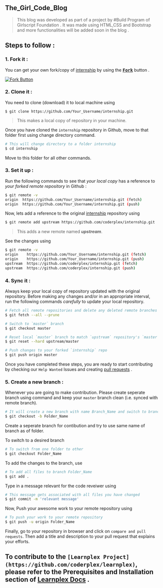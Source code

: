 ## The_Girl_Code_Blog

> This blog was developed as part of a project by #Build Program of Girlscript Foundation .
> It was made using HTML,CSS and Bootstrap and more functionalities will be added soon in the blog .

## Steps to follow :

### 1. Fork it :

You can get your own fork/copy of [internship](https://github.com/coderplex/internship) by using the <a href="https://github.com/coderplex/internship"><kbd><b>Fork</b></kbd></a> button .

[![Fork Button](https://help.github.com/assets/images/help/repository/fork_button.jpg)](https://github.com/coderplex/internship)

### 2. Clone it :

You need to clone (download) it to local machine using

```
$ git clone https://github.com/Your_Username/internship.git 
```

> This makes a local copy of repository in your machine.

Once you have cloned the `internship` repository in Github, move to that folder first using change directory command.

```sh
# This will change directory to a folder internship
$ cd internship
```

Move to this folder for all other commands.

### 3. Set it up :

Run the following commands to see that *your local copy* has a reference to *your forked remote repository* in Github :

```sh
$ git remote -v
origin  https://github.com/Your_Username/internship.git (fetch)
origin  https://github.com/Your_Username/internship.git (push)
```

Now, lets add a reference to the original [internship](https://github.com/coderplex/internship) repository using

```sh
$ git remote add upstream https://github.com/coderplex/internship.git
```

> This adds a new remote named ***upstream***.

See the changes using

```sh
$ git remote -v
origin    https://github.com/Your_Username/internship.git (fetch)
origin    https://github.com/Your_Username/internship.git (push)
upstream  https://github.com/coderplex/internship.git (fetch)
upstream  https://github.com/coderplex/internship.git (push)
```

### 4. Sync it :

Always keep your local copy of repository updated with the original repository.
Before making any changes and/or in an appropriate interval, run the following commands *carefully* to update your local repository.

```sh
# Fetch all remote repositories and delete any deleted remote branches
$ git fetch --all --prune

# Switch to `master` branch
$ git checkout master

# Reset local `master` branch to match `upstream` repository's `master` branch
$ git reset --hard upstream/master

# Push changes to your forked `internship` repo
$ git push origin master
```

Once you have completed these steps, you are ready to start contributing by checking our `Help Wanted` Issues and creating [pull requests](https://github.com/coderplex/internship/pulls) .

### 5. Create a new branch :

Whenever you are going to make contribution. Please create seperate branch using command and keep your `master` branch clean (i.e. synced with remote branch).

```sh
# It will create a new branch with name Branch_Name and switch to branch Folder_Name
$ git checkout -b Folder_Name
```

Create a seperate branch for contibution and try to use same name of branch as of folder.

To switch to a desired branch

```sh
# To switch from one folder to other
$ git checkout Folder_Name
```

To add the changes to the branch, use

```sh
# To add all files to branch Folder_Name
$ git add .
```

Type in a message relevant for the code reveiwer using

```sh
# This message gets associated with all files you have changed
$ git commit -m 'relevant message'
```

Now, Push your awesome work to your remote repository using

```sh
# To push your work to your remote repository
$ git push -u origin Folder_Name
```

Finally, go to your repository in browser and click on `compare and pull requests`.
Then add a title and description to your pull request that explains your efforts.

## To contribute to the ``` [Learnplex Project](https://github.com/coderplex/learnplex) ```, please refer to the Prerequisites and Installation section of [Learnplex Docs](https://docs.coderplex.in/) . 